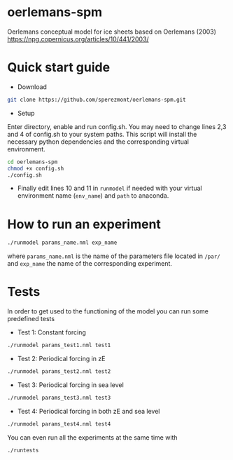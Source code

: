 # oerlemans-spm
Oerlemans conceptual model for ice sheets based on Oerlemans (2003)
https://npg.copernicus.org/articles/10/441/2003/

# Quick start guide
* Download
```bash
git clone https://github.com/sperezmont/oerlemans-spm.git
```
* Setup

Enter directory, enable and run config.sh. You may need to change lines 2,3 and 4 of config.sh to your system paths. This script will install the necessary python dependencies and the corresponding virtual environment.
```bash
cd oerlemans-spm
chmod +x config.sh
./config.sh
```
* Finally edit lines 10 and 11 in `runmodel` if needed with your virtual environment name (`env_name`) and `path` to anaconda.

# How to run an experiment
```bash
./runmodel params_name.nml exp_name
```
where `params_name.nml` is the name of the parameters file located in `/par/` and `exp_name` the name of the corresponding experiment.

# Tests
In order to get used to the functioning of the model you can run some predefined tests
* Test 1: Constant forcing
```bash
./runmodel params_test1.nml test1
```

* Test 2: Periodical forcing in zE
```bash
./runmodel params_test2.nml test2
```

* Test 3: Periodical forcing in sea level
```bash
./runmodel params_test3.nml test3
```

* Test 4: Periodical forcing in both zE and sea level
```bash
./runmodel params_test4.nml test4
```
You can even run all the experiments at the same time with
```bash
./runtests
```
